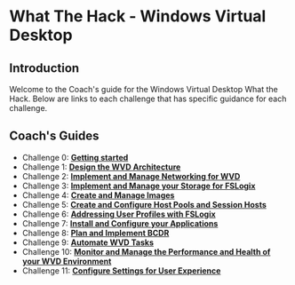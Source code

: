 # What The Hack - Windows Virtual Desktop

## Introduction

Welcome to the Coach's guide for the Windows Virtual Desktop What the Hack. Below are links to each challenge that has specific guidance for each challenge.

## Coach's Guides

- Challenge 0: **[Getting started](00-Pre-Reqs.md)**
- Challenge 1: **[Design the WVD Architecture](01-Plan-WVD-Architecture.md)**
- Challenge 2: **[Implement and Manage Networking for WVD](02-Implement-Manage-Network.md)**
- Challenge 3: **[Implement and Manage your Storage for FSLogix](03-Implement-Manage-Storage.md)**
- Challenge 4: **[Create and Manage Images](04-Create-Manage-Images.md)**
- Challenge 5: **[Create and Configure Host Pools and Session Hosts](05-Create-Configure-HostPools.md)**
- Challenge 6: **[Addressing User Profiles with FSLogix](06-Implement-Manage-FsLogix.md)**
- Challenge 7: **[Install and Configure your Applications](07-Install-Configure-Apps.md)**
- Challenge 8: **[Plan and Implement BCDR](08-Plan-Implement-BCDR.md)**
- Challenge 9: **[Automate WVD Tasks](09-Automate-WVD-Tasks.md)**
- Challenge 10: **[Monitor and Manage the Performance and Health of your WVD Environment](10-Monitor-Manage-Performance-Health.md)**
- Challenge 11: **[Configure Settings for User Experience](11-Configure-User-Experience-Settings.md)**
